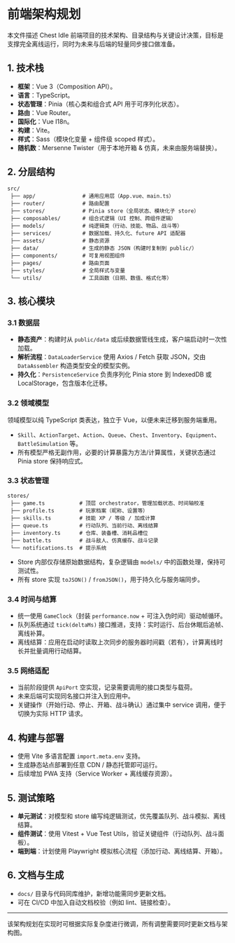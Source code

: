 # 前端架构规划

本文件描述 Chest Idle 前端项目的技术架构、目录结构与关键设计决策，目标是支撑完全离线运行，同时为未来与后端的轻量同步接口做准备。

## 1. 技术栈

- **框架**：Vue 3（Composition API）。
- **语言**：TypeScript。
- **状态管理**：Pinia（核心类和组合式 API 用于可序列化状态）。
- **路由**：Vue Router。
- **国际化**：Vue I18n。
- **构建**：Vite。
- **样式**：Sass（模块化变量 + 组件级 scoped 样式）。
- **随机数**：Mersenne Twister（用于本地开箱 & 仿真，未来由服务端替换）。

## 2. 分层结构

```
src/
 ├── app/               # 通用应用层（App.vue、main.ts）
 ├── router/            # 路由配置
 ├── stores/            # Pinia store（全局状态、模块化子 store）
 ├── composables/       # 组合式逻辑（UI 控制、跨组件逻辑）
 ├── models/            # 纯逻辑类（行动、技能、物品、战斗等）
 ├── services/          # 数据加载、持久化、future API 适配器
 ├── assets/            # 静态资源
 ├── data/              # 生成的静态 JSON（构建时复制到 public/）
 ├── components/        # 可复用视图组件
 ├── pages/             # 路由页面
 ├── styles/            # 全局样式与变量
 └── utils/             # 工具函数（日期、数值、格式化等）
```

## 3. 核心模块

### 3.1 数据层

- **静态资产**：构建时从 `public/data` 或后续数据管线生成，客户端启动时一次性加载。
- **解析流程**：`DataLoaderService` 使用 Axios / Fetch 获取 JSON，交由 `DataAssembler` 构造类型安全的模型实例。
- **持久化**：`PersistenceService` 负责序列化 Pinia store 到 IndexedDB 或 LocalStorage，包含版本化迁移。

### 3.2 领域模型

领域模型以纯 TypeScript 类表达，独立于 Vue，以便未来迁移到服务端重用。

- `Skill`、`ActionTarget`、`Action`、`Queue`、`Chest`、`Inventory`、`Equipment`、`BattleSimulation` 等。
- 所有模型严格无副作用，必要的计算暴露为方法/计算属性，关键状态通过 Pinia store 保持响应式。

### 3.3 状态管理

```
stores/
 ├── game.ts           # 顶层 orchestrator，管理加载状态、时间轴校准
 ├── profile.ts        # 玩家档案（昵称、设置等）
 ├── skills.ts         # 技能 XP / 等级 / 加成计算
 ├── queue.ts          # 行动队列、当前行动、离线结算
 ├── inventory.ts      # 仓库、装备槽、消耗品槽位
 ├── battle.ts         # 战斗敌人、仿真缓存、战斗记录
 └── notifications.ts  # 提示系统
```

- Store 内部仅存储原始数据结构，复杂逻辑由 `models/` 中的函数处理，保持可测试性。
- 所有 store 实现 `toJSON()` / `fromJSON()`，用于持久化与服务端同步。

### 3.4 时间与结算

- 统一使用 `GameClock`（封装 `performance.now` + 可注入伪时间）驱动帧循环。
- 队列系统通过 `tick(deltaMs)` 接口推进，支持：实时运行、后台休眠后追帧、离线补算。
- 离线结算：应用在启动时读取上次同步的服务器时间戳（若有），计算离线时长并批量调用行动结算。

### 3.5 网络适配

- 当前阶段提供 `ApiPort` 空实现，记录需要调用的接口类型与载荷。
- 未来后端可实现同名接口并注入到应用中。
- 关键操作（开始行动、停止、开箱、战斗确认）通过集中 service 调用，便于切换为实际 HTTP 请求。

## 4. 构建与部署

- 使用 Vite 多语言配置 `import.meta.env` 支持。
- 生成静态站点部署到任意 CDN / 静态托管即可运行。
- 后续增加 PWA 支持（Service Worker + 离线缓存资源）。

## 5. 测试策略

- **单元测试**：对模型和 store 编写纯逻辑测试，优先覆盖队列、战斗模拟、离线结算。
- **组件测试**：使用 Vitest + Vue Test Utils，验证关键组件（行动队列、战斗面板）。
- **端到端**：计划使用 Playwright 模拟核心流程（添加行动、离线结算、开箱）。

## 6. 文档与生成

- `docs/` 目录与代码同库维护，新增功能需同步更新文档。
- 可在 CI/CD 中加入自动文档校验（例如 lint、链接检查）。

---

该架构规划在实现时可根据实际复杂度进行微调，所有调整需要同时更新文档与架构图。